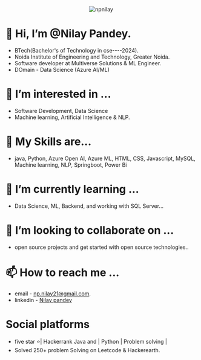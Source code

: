 <p align="center"> <img src="https://komarev.com/ghpvc/?username=npilay&label=Profile%20views&color=0e75b6&style=flat" alt="npnilay" /> </p>

# 👋 Hi, I’m @Nilay Pandey. 
 -  BTech(Bachelor's of Technology in cse----2024).
 - Noida Institute of Engineering and Technology, Greater Noida.
 - Software developer at Multiverse Solutions & ML Engineer.
 - DOmain - Data Science (Azure AI/ML)
# 👀 I’m interested in ... 
 - Software Development, Data Science
 - Machine learning, Artificial Intelligence & NLP.
# 🌱 My Skills are...
  - java, Python, Azure Open AI, Azure ML,  HTML, CSS, Javascript, MySQL, Machine learning, NLP,  Springboot, Power Bi
# 🌱 I’m currently learning ... 
 - Data Science, ML, Backend, and working with SQL Server...  
# 💞️ I’m looking to collaborate on ... 
 - open source projects and get started with open source technologies..
# 📫 How to reach me ... 
 - email - np.nilay21@gmail.com.
 - linkedin - [Nilay pandey](https://www.linkedin.com/in/nilay-pandey-8a59491a4)
# Social platforms
 -  five star ⭐| Hackerrank Java and | Python | Problem solving |
 -  Solved 250+ problem Solving on Leetcode & Hackerearth.
